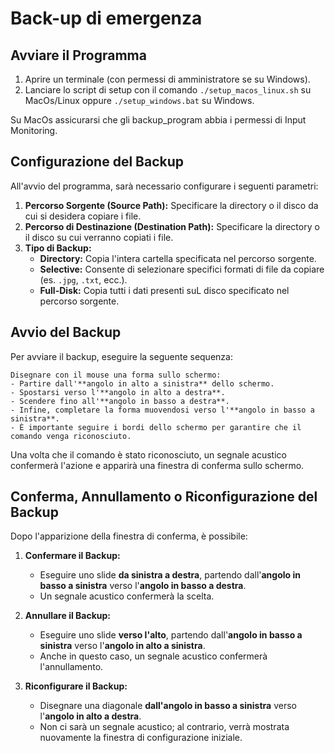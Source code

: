 # Back-up di emergenza

## Avviare il Programma
1. Aprire un terminale (con permessi di amministratore se su Windows).
2. Lanciare lo script di setup con il comando `./setup_macos_linux.sh` su MacOs/Linux oppure `./setup_windows.bat` su Windows.

Su MacOs assicurarsi che gli backup_program abbia i permessi di Input Monitoring.

## Configurazione del Backup
All'avvio del programma, sarà necessario configurare i seguenti parametri:

1. **Percorso Sorgente (Source Path):** Specificare la directory o il disco da cui si desidera copiare i file.
2. **Percorso di Destinazione (Destination Path):** Specificare la directory o il disco su cui verranno copiati i file.
3. **Tipo di Backup:**
    - **Directory:** Copia l'intera cartella specificata nel percorso sorgente.
    - **Selective:** Consente di selezionare specifici formati di file da copiare (es. `.jpg`, `.txt`, ecc.).
    - **Full-Disk:** Copia tutti i dati presenti suL disco specificato nel percorso sorgente.

## Avvio del Backup
Per avviare il backup, eseguire la seguente sequenza:

    Disegnare con il mouse una forma sullo schermo:
    - Partire dall'**angolo in alto a sinistra** dello schermo.
    - Spostarsi verso l'**angolo in alto a destra**.
    - Scendere fino all'**angolo in basso a destra**.
    - Infine, completare la forma muovendosi verso l'**angolo in basso a sinistra**.
    - È importante seguire i bordi dello schermo per garantire che il comando venga riconosciuto.

   Una volta che il comando è stato riconosciuto, un segnale acustico confermerà l'azione e apparirà una finestra di conferma sullo schermo.

## Conferma, Annullamento o Riconfigurazione del Backup
Dopo l'apparizione della finestra di conferma, è possibile:

1. **Confermare il Backup:**
    - Eseguire uno slide **da sinistra a destra**, partendo dall'**angolo in basso a sinistra** verso l'**angolo in basso a destra**.
    - Un segnale acustico confermerà la scelta.

2. **Annullare il Backup:**
    - Eseguire uno slide **verso l'alto**, partendo dall'**angolo in basso a sinistra** verso l'**angolo in alto a sinistra**.
    - Anche in questo caso, un segnale acustico confermerà l'annullamento.

3. **Riconfigurare il Backup:**
    - Disegnare una diagonale **dall'angolo in basso a sinistra** verso l'**angolo in alto a destra**.
    - Non ci sarà un segnale acustico; al contrario, verrà mostrata nuovamente la finestra di configurazione iniziale.
